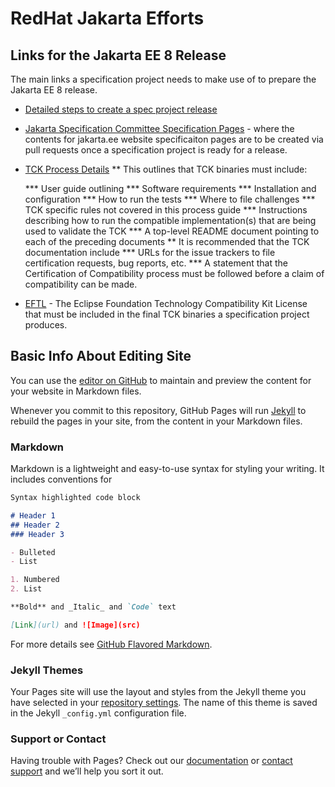 # RedHat Jakarta Efforts

## Links for the Jakarta EE 8 Release
The main links a specification project needs to make use of to prepare the Jakarta EE 8 release.
* [Detailed steps to create a spec project release](https://wiki.eclipse.org/How_to_Prepare_API_Projects_for_the_Jakarta_EE_8_Release)
* [Jakarta Specification Committee Specification Pages](https://github.com/jakartaee/specifications) - where the contents
for jakarta.ee website specificaiton pages are to be created via pull requests once a specification
project is ready for a release.
* [TCK Process Details](https://github.com/jakartaee/specification-committee/blob/master/process.adoc)
  ** This outlines that TCK binaries must include:
  
     *** User guide outlining
     *** Software requirements
     *** Installation and configuration
     *** How to run the tests
     *** Where to file challenges
     *** TCK specific rules not covered in this process guide
     *** Instructions describing how to run the compatible implementation(s) that are being used to validate the TCK
     *** A top-level README document pointing to each of the preceding documents
  ** It is recommended that the TCK documentation include
     *** URLs for the issue trackers to file certification requests, bug reports, etc.
     *** A statement that the Certification of Compatibility process must be followed before a claim of compatibility can be made.
* [EFTL](https://www.eclipse.org/legal/tck.php) - The Eclipse Foundation Technology Compatibility Kit License that
must be included in the final TCK binaries a specification project produces. 

## Basic Info About Editing Site
You can use the [editor on GitHub](https://github.com/jakartaredhat/jakartaredhat..github.io/edit/master/README.md) to maintain and preview the content for your website in Markdown files.

Whenever you commit to this repository, GitHub Pages will run [Jekyll](https://jekyllrb.com/) to rebuild the pages in your site, from the content in your Markdown files.

### Markdown

Markdown is a lightweight and easy-to-use syntax for styling your writing. It includes conventions for

```markdown
Syntax highlighted code block

# Header 1
## Header 2
### Header 3

- Bulleted
- List

1. Numbered
2. List

**Bold** and _Italic_ and `Code` text

[Link](url) and ![Image](src)
```

For more details see [GitHub Flavored Markdown](https://guides.github.com/features/mastering-markdown/).

### Jekyll Themes

Your Pages site will use the layout and styles from the Jekyll theme you have selected in your [repository settings](https://github.com/jakartaredhat/jakartaredhat..github.io/settings). The name of this theme is saved in the Jekyll `_config.yml` configuration file.

### Support or Contact

Having trouble with Pages? Check out our [documentation](https://help.github.com/categories/github-pages-basics/) or [contact support](https://github.com/contact) and we’ll help you sort it out.
